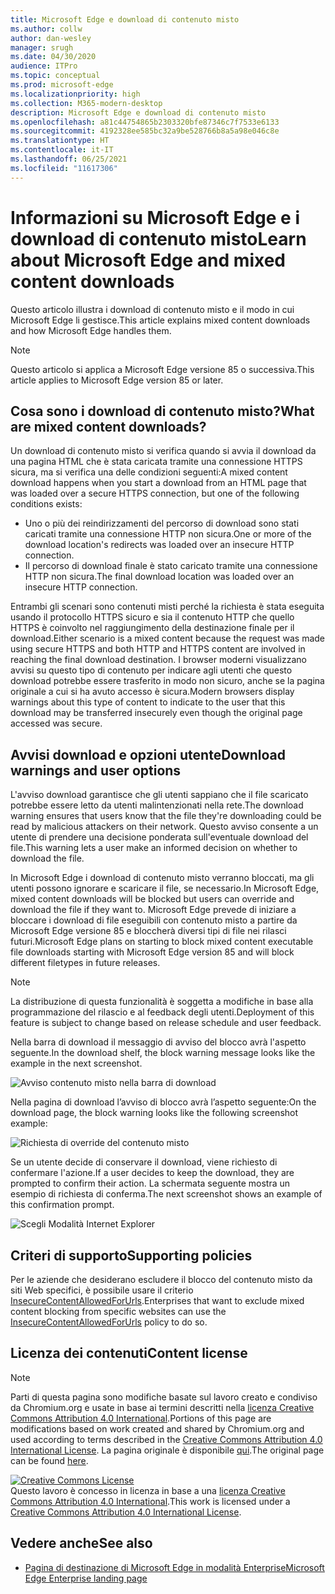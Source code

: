 ```yaml
---
title: Microsoft Edge e download di contenuto misto
ms.author: collw
author: dan-wesley
manager: srugh
ms.date: 04/30/2020
audience: ITPro
ms.topic: conceptual
ms.prod: microsoft-edge
ms.localizationpriority: high
ms.collection: M365-modern-desktop
description: Microsoft Edge e download di contenuto misto
ms.openlocfilehash: a81c44754865b2303320bfe87346c7f7533e6133
ms.sourcegitcommit: 4192328ee585bc32a9be528766b8a5a98e046c8e
ms.translationtype: HT
ms.contentlocale: it-IT
ms.lasthandoff: 06/25/2021
ms.locfileid: "11617306"
---
```

# <a name="learn-about-microsoft-edge-and-mixed-content-downloads"></a><span data-ttu-id="f117f-103">Informazioni su Microsoft Edge e i download di contenuto misto</span><span class="sxs-lookup"><span data-stu-id="f117f-103">Learn about Microsoft Edge and mixed content downloads</span></span>

<span data-ttu-id="f117f-104">Questo articolo illustra i download di contenuto misto e il modo in cui Microsoft Edge li gestisce.</span><span class="sxs-lookup"><span data-stu-id="f117f-104">This article explains mixed content downloads and how Microsoft Edge handles them.</span></span>

>[!NOTE]
><span data-ttu-id="f117f-105">Questo articolo si applica a Microsoft Edge versione 85 o successiva.</span><span class="sxs-lookup"><span data-stu-id="f117f-105">This article applies to Microsoft Edge version 85 or later.</span></span>

## <a name="what-are-mixed-content-downloads"></a><span data-ttu-id="f117f-106">Cosa sono i download di contenuto misto?</span><span class="sxs-lookup"><span data-stu-id="f117f-106">What are mixed content downloads?</span></span>

<span data-ttu-id="f117f-107">Un download di contenuto misto si verifica quando si avvia il download da una pagina HTML che è stata caricata tramite una connessione HTTPS sicura, ma si verifica una delle condizioni seguenti:</span><span class="sxs-lookup"><span data-stu-id="f117f-107">A mixed content download happens when you start a download from an HTML page that was loaded over a secure HTTPS connection, but one of the following conditions exists:</span></span>

- <span data-ttu-id="f117f-108">Uno o più dei reindirizzamenti del percorso di download sono stati caricati tramite una connessione HTTP non sicura.</span><span class="sxs-lookup"><span data-stu-id="f117f-108">One or more of the download location's redirects was loaded over an insecure HTTP connection.</span></span>
- <span data-ttu-id="f117f-109">Il percorso di download finale è stato caricato tramite una connessione HTTP non sicura.</span><span class="sxs-lookup"><span data-stu-id="f117f-109">The final download location was loaded over an insecure HTTP connection.</span></span>

<span data-ttu-id="f117f-110">Entrambi gli scenari sono contenuti misti perché la richiesta è stata eseguita usando il protocollo HTTPS sicuro e sia il contenuto HTTP che quello HTTPS è coinvolto nel raggiungimento della destinazione finale per il download.</span><span class="sxs-lookup"><span data-stu-id="f117f-110">Either scenario is a mixed content because the request was made using secure HTTPS and both HTTP and HTTPS content are involved in reaching the final download destination.</span></span> <span data-ttu-id="f117f-111">I browser moderni visualizzano avvisi su questo tipo di contenuto per indicare agli utenti che questo download potrebbe essere trasferito in modo non sicuro, anche se la pagina originale a cui si ha avuto accesso è sicura.</span><span class="sxs-lookup"><span data-stu-id="f117f-111">Modern browsers display warnings about this type of content to indicate to the user that this download may be transferred insecurely even though the original page accessed was secure.</span></span>

## <a name="download-warnings-and-user-options"></a><span data-ttu-id="f117f-112">Avvisi download e opzioni utente</span><span class="sxs-lookup"><span data-stu-id="f117f-112">Download warnings and user options</span></span>

<span data-ttu-id="f117f-113">L'avviso download garantisce che gli utenti sappiano che il file scaricato potrebbe essere letto da utenti malintenzionati nella rete.</span><span class="sxs-lookup"><span data-stu-id="f117f-113">The download warning ensures that users know that the file they're downloading could be read by malicious attackers on their network.</span></span> <span data-ttu-id="f117f-114">Questo avviso consente a un utente di prendere una decisione ponderata sull'eventuale download del file.</span><span class="sxs-lookup"><span data-stu-id="f117f-114">This warning lets a user make an informed decision on whether to download the file.</span></span>

<span data-ttu-id="f117f-115">In Microsoft Edge i download di contenuto misto verranno bloccati, ma gli utenti possono ignorare e scaricare il file, se necessario.</span><span class="sxs-lookup"><span data-stu-id="f117f-115">In Microsoft Edge, mixed content downloads will be blocked but users can override and download the file if they want to.</span></span> <span data-ttu-id="f117f-116">Microsoft Edge prevede di iniziare a bloccare i download di file eseguibili con contenuto misto a partire da Microsoft Edge versione 85 e bloccherà diversi tipi di file nei rilasci futuri.</span><span class="sxs-lookup"><span data-stu-id="f117f-116">Microsoft Edge plans on starting to block mixed content executable file downloads starting with Microsoft Edge version 85 and will block different filetypes in future releases.</span></span>

> [!NOTE]
> <span data-ttu-id="f117f-117">La distribuzione di questa funzionalità è soggetta a modifiche in base alla programmazione del rilascio e al feedback degli utenti.</span><span class="sxs-lookup"><span data-stu-id="f117f-117">Deployment of this feature is subject to change based on release schedule and user feedback.</span></span>

<!-- The schedule of the block for different filetypes is to be determined and may be impacted by usage data and user feedback. -->

<span data-ttu-id="f117f-118">Nella barra di download il messaggio di avviso del blocco avrà l'aspetto seguente.</span><span class="sxs-lookup"><span data-stu-id="f117f-118">In the download shelf, the block warning message looks like the example in the next screenshot.</span></span>

 ![Avviso contenuto misto nella barra di download](./media/edge-learnmore-mixed-content-downloads/edge-mixed-content-download-tray-warning.png)

<span data-ttu-id="f117f-120">Nella pagina di download l’avviso di blocco avrà l’aspetto seguente:</span><span class="sxs-lookup"><span data-stu-id="f117f-120">On the download page, the block warning looks like the following screenshot example:</span></span>

 ![Richiesta di override del contenuto misto](./media/edge-learnmore-mixed-content-downloads/edge-mixed-content-download-page-warning.png)

<span data-ttu-id="f117f-122">Se un utente decide di conservare il download, viene richiesto di confermare l'azione.</span><span class="sxs-lookup"><span data-stu-id="f117f-122">If a user decides to keep the download, they are prompted to confirm their action.</span></span> <span data-ttu-id="f117f-123">La schermata seguente mostra un esempio di richiesta di conferma.</span><span class="sxs-lookup"><span data-stu-id="f117f-123">The next screenshot shows an example of this confirmation prompt.</span></span>

 ![Scegli Modalità Internet Explorer](./media/edge-learnmore-mixed-content-downloads/edge-mixed-content-download-override.png)

## <a name="supporting-policies"></a><span data-ttu-id="f117f-125">Criteri di supporto</span><span class="sxs-lookup"><span data-stu-id="f117f-125">Supporting policies</span></span>

<span data-ttu-id="f117f-126">Per le aziende che desiderano escludere il blocco del contenuto misto da siti Web specifici, è possibile usare il criterio [InsecureContentAllowedForUrls](./microsoft-edge-policies.md#insecurecontentallowedforurls).</span><span class="sxs-lookup"><span data-stu-id="f117f-126">Enterprises that want to exclude mixed content blocking from specific websites can use the [InsecureContentAllowedForUrls](./microsoft-edge-policies.md#insecurecontentallowedforurls) policy to do so.</span></span>

## <a name="content-license"></a><span data-ttu-id="f117f-127">Licenza dei contenuti</span><span class="sxs-lookup"><span data-stu-id="f117f-127">Content license</span></span>

> [!NOTE]
> <span data-ttu-id="f117f-128">Parti di questa pagina sono modifiche basate sul lavoro creato e condiviso da Chromium.org e usate in base ai termini descritti nella [licenza Creative Commons Attribution 4.0 International](http://creativecommons.org/licenses/by/4.0/).</span><span class="sxs-lookup"><span data-stu-id="f117f-128">Portions of this page are modifications based on work created and shared by Chromium.org and used according to terms described in the [Creative Commons Attribution 4.0 International License](http://creativecommons.org/licenses/by/4.0/).</span></span> <span data-ttu-id="f117f-129">La pagina originale è disponibile [qui](https://developers.google.com/web/fundamentals/security/prevent-mixed-content/what-is-mixed-content).</span><span class="sxs-lookup"><span data-stu-id="f117f-129">The original page can be found [here](https://developers.google.com/web/fundamentals/security/prevent-mixed-content/what-is-mixed-content).</span></span>
  
<a rel="license" href="http://creativecommons.org/licenses/by/4.0/"><img alt="Creative Commons License" style="border-width:0" src="https://i.creativecommons.org/l/by/4.0/88x31.png" /></a><br /><span data-ttu-id="f117f-130">Questo lavoro è concesso in licenza in base a una <a rel="license" href="http://creativecommons.org/licenses/by/4.0/">licenza Creative Commons Attribution 4.0 International</a>.</span><span class="sxs-lookup"><span data-stu-id="f117f-130">This work is licensed under a <a rel="license" href="http://creativecommons.org/licenses/by/4.0/">Creative Commons Attribution 4.0 International License</a>.</span></span>

## <a name="see-also"></a><span data-ttu-id="f117f-131">Vedere anche</span><span class="sxs-lookup"><span data-stu-id="f117f-131">See also</span></span>

- [<span data-ttu-id="f117f-132">Pagina di destinazione di Microsoft Edge in modalità Enterprise</span><span class="sxs-lookup"><span data-stu-id="f117f-132">Microsoft Edge Enterprise landing page</span></span>](https://aka.ms/EdgeEnterprise)